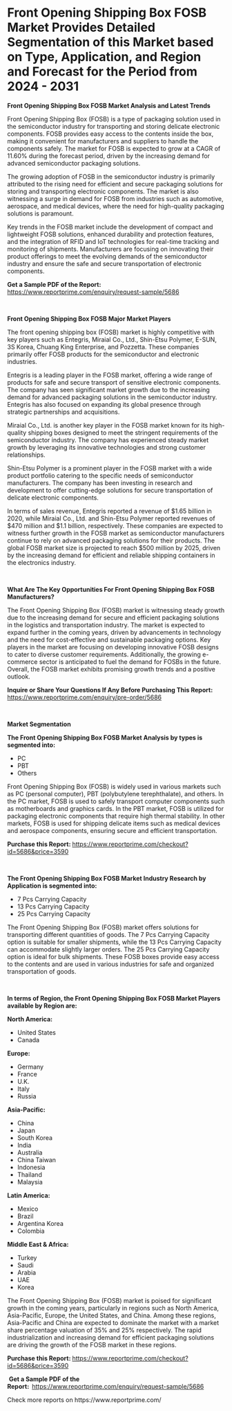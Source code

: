 <p><h1>Front Opening Shipping Box FOSB Market Provides Detailed Segmentation of this Market based on Type, Application, and Region and Forecast for the Period from 2024 - 2031</h1></p><p><strong>Front Opening Shipping Box FOSB Market Analysis and Latest Trends</strong></p>
<p><p>Front Opening Shipping Box (FOSB) is a type of packaging solution used in the semiconductor industry for transporting and storing delicate electronic components. FOSB provides easy access to the contents inside the box, making it convenient for manufacturers and suppliers to handle the components safely. The market for FOSB is expected to grow at a CAGR of 11.60% during the forecast period, driven by the increasing demand for advanced semiconductor packaging solutions.</p><p>The growing adoption of FOSB in the semiconductor industry is primarily attributed to the rising need for efficient and secure packaging solutions for storing and transporting electronic components. The market is also witnessing a surge in demand for FOSB from industries such as automotive, aerospace, and medical devices, where the need for high-quality packaging solutions is paramount.</p><p>Key trends in the FOSB market include the development of compact and lightweight FOSB solutions, enhanced durability and protection features, and the integration of RFID and IoT technologies for real-time tracking and monitoring of shipments. Manufacturers are focusing on innovating their product offerings to meet the evolving demands of the semiconductor industry and ensure the safe and secure transportation of electronic components.</p></p>
<p><strong>Get a Sample PDF of the Report:&nbsp;</strong> <a href="https://www.reportprime.com/enquiry/request-sample/5686">https://www.reportprime.com/enquiry/request-sample/5686</a></p>
<p>&nbsp;</p>
<p><strong>Front Opening Shipping Box FOSB Major Market Players</strong></p>
<p><p>The front opening shipping box (FOSB) market is highly competitive with key players such as Entegris, Miraial Co., Ltd., Shin-Etsu Polymer, E-SUN, 3S Korea, Chuang King Enterprise, and Pozzetta. These companies primarily offer FOSB products for the semiconductor and electronic industries.</p><p>Entegris is a leading player in the FOSB market, offering a wide range of products for safe and secure transport of sensitive electronic components. The company has seen significant market growth due to the increasing demand for advanced packaging solutions in the semiconductor industry. Entegris has also focused on expanding its global presence through strategic partnerships and acquisitions.</p><p>Miraial Co., Ltd. is another key player in the FOSB market known for its high-quality shipping boxes designed to meet the stringent requirements of the semiconductor industry. The company has experienced steady market growth by leveraging its innovative technologies and strong customer relationships.</p><p>Shin-Etsu Polymer is a prominent player in the FOSB market with a wide product portfolio catering to the specific needs of semiconductor manufacturers. The company has been investing in research and development to offer cutting-edge solutions for secure transportation of delicate electronic components.</p><p>In terms of sales revenue, Entegris reported a revenue of $1.65 billion in 2020, while Miraial Co., Ltd. and Shin-Etsu Polymer reported revenues of $470 million and $1.1 billion, respectively. These companies are expected to witness further growth in the FOSB market as semiconductor manufacturers continue to rely on advanced packaging solutions for their products. The global FOSB market size is projected to reach $500 million by 2025, driven by the increasing demand for efficient and reliable shipping containers in the electronics industry.</p></p>
<p>&nbsp;</p>
<p><strong>What Are The Key Opportunities For Front Opening Shipping Box FOSB Manufacturers?</strong></p>
<p><p>The Front Opening Shipping Box (FOSB) market is witnessing steady growth due to the increasing demand for secure and efficient packaging solutions in the logistics and transportation industry. The market is expected to expand further in the coming years, driven by advancements in technology and the need for cost-effective and sustainable packaging options. Key players in the market are focusing on developing innovative FOSB designs to cater to diverse customer requirements. Additionally, the growing e-commerce sector is anticipated to fuel the demand for FOSBs in the future. Overall, the FOSB market exhibits promising growth trends and a positive outlook.</p></p>
<p><strong>Inquire or Share Your Questions If Any Before Purchasing This Report:</strong> <a href="https://www.reportprime.com/enquiry/pre-order/5686">https://www.reportprime.com/enquiry/pre-order/5686</a></p>
<p>&nbsp;</p>
<p><strong>Market Segmentation</strong></p>
<p><strong>The Front Opening Shipping Box FOSB Market Analysis by types is segmented into:</strong></p>
<p><ul><li>PC</li><li>PBT</li><li>Others</li></ul></p>
<p><p>Front Opening Shipping Box (FOSB) is widely used in various markets such as PC (personal computer), PBT (polybutylene terephthalate), and others. In the PC market, FOSB is used to safely transport computer components such as motherboards and graphics cards. In the PBT market, FOSB is utilized for packaging electronic components that require high thermal stability. In other markets, FOSB is used for shipping delicate items such as medical devices and aerospace components, ensuring secure and efficient transportation.</p></p>
<p><strong>Purchase this Report:&nbsp;</strong><a href="https://www.reportprime.com/checkout?id=5686&price=3590">https://www.reportprime.com/checkout?id=5686&price=3590</a></p>
<p>&nbsp;</p>
<p><strong>The Front Opening Shipping Box FOSB Market Industry Research by Application is segmented into:</strong></p>
<p><ul><li>7 Pcs Carrying Capacity</li><li>13 Pcs Carrying Capacity</li><li>25 Pcs Carrying Capacity</li></ul></p>
<p><p>The Front Opening Shipping Box (FOSB) market offers solutions for transporting different quantities of goods. The 7 Pcs Carrying Capacity option is suitable for smaller shipments, while the 13 Pcs Carrying Capacity can accommodate slightly larger orders. The 25 Pcs Carrying Capacity option is ideal for bulk shipments. These FOSB boxes provide easy access to the contents and are used in various industries for safe and organized transportation of goods.</p></p>
<p>&nbsp;</p>
<p><strong>In terms of Region, the Front Opening Shipping Box FOSB Market Players available by Region are:</strong></p>
<p>
    <p> <strong> North America: </strong>
        <ul>
            <li>United States</li>
            <li>Canada</li>
        </ul>
        </p> 
    <p> <strong> Europe: </strong>
        <ul>
            <li>Germany</li>
            <li>France</li>
            <li>U.K.</li>
            <li>Italy</li>
            <li>Russia</li>
        </ul>
        </p> 
    <p> <strong> Asia-Pacific: </strong>
        <ul>
            <li>China</li>
            <li>Japan</li>
            <li>South Korea</li>
            <li>India</li>
            <li>Australia</li>
            <li>China Taiwan</li>
            <li>Indonesia</li>
            <li>Thailand</li>
            <li>Malaysia</li>
        </ul>
        </p> 
    <p> <strong> Latin America: </strong>
        <ul>
            <li>Mexico</li>
            <li>Brazil</li>
            <li>Argentina Korea</li>
            <li>Colombia</li>
        </ul>
        </p> 
    <p> <strong> Middle East & Africa: </strong>
        <ul>
            <li>Turkey</li>
            <li>Saudi</li>
            <li>Arabia</li>
            <li>UAE</li>
            <li>Korea</li>
        </ul>
    </p>
    </p>
<p><p>The Front Opening Shipping Box (FOSB) market is poised for significant growth in the coming years, particularly in regions such as North America, Asia-Pacific, Europe, the United States, and China. Among these regions, Asia-Pacific and China are expected to dominate the market with a market share percentage valuation of 35% and 25% respectively. The rapid industrialization and increasing demand for efficient packaging solutions are driving the growth of the FOSB market in these regions.</p></p>
<p><strong>Purchase this Report: </strong><a href="https://www.reportprime.com/checkout?id=5686&price=3590">https://www.reportprime.com/checkout?id=5686&price=3590</a></p>
<p>&nbsp;<strong>Get a Sample PDF of the Report:&nbsp;&nbsp;</strong><a href="https://www.reportprime.com/enquiry/request-sample/5686">https://www.reportprime.com/enquiry/request-sample/5686</a></p>
<p><strong></strong></p>
<p>Check more reports on https://www.reportprime.com/</p>